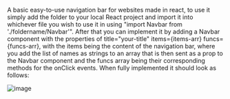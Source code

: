 A basic easy-to-use navigation bar for websites made in react, to use it simply add the folder to your local React project and import it into whichever file you wish to use it in using "import Navbar from './foldername/Navbar'". After that you can implement it by adding a Navbar component with the properties of title="your-title" items={items-arr} funcs={funcs-arr}, with the items being the content of the navigation bar, where you add the list of names as strings to an array that is then sent as a prop to the Navbar component and the funcs array being their corresponding methods for the onClick events. When fully implemented it should look as follows:

![image](https://i.imgur.com/kaHlUvN.png)
